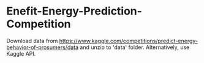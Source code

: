 # Enefit-Energy-Prediction-Competition

Download data from https://www.kaggle.com/competitions/predict-energy-behavior-of-prosumers/data and unzip to 'data' folder. Alternatively, use Kaggle API.